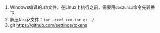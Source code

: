 1. Windows编译的.sh文件，在Linux上执行之前，需要用`dos2unix`命令先转换下
2. 解压tar.gz文件：`tar -zxvf xxx.tar.gz ./`
3. git https://github.com/settings/tokens